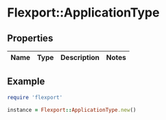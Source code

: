 # Flexport::ApplicationType

## Properties

| Name | Type | Description | Notes |
| ---- | ---- | ----------- | ----- |

## Example

```ruby
require 'flexport'

instance = Flexport::ApplicationType.new()
```

